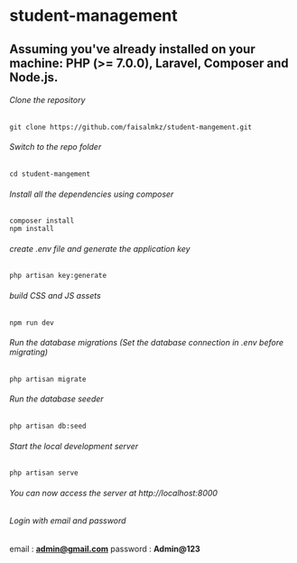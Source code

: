 # student-management
## Assuming you've already installed on your machine: PHP (>= 7.0.0), Laravel, Composer and Node.js.

###### Clone the repository
```
git clone https://github.com/faisalmkz/student-mangement.git
```
###### Switch to the repo folder
```
cd student-mangement
```
###### Install all the dependencies using composer
```
composer install
npm install
```
###### create .env file and generate the application key

```
php artisan key:generate
```
###### build CSS and JS assets
```
npm run dev
```
###### Run the database migrations (Set the database connection in .env before migrating)
```
php artisan migrate
```
###### Run the database seeder
```
php artisan db:seed
```

###### Start the local development server
```
php artisan serve
```
###### You can now access the server at http://localhost:8000

###### Login with email and password

email : **admin@gmail.com**
password : **Admin@123**

